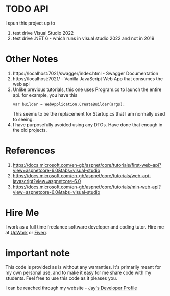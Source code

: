 # TODO API

I spun this project up to 

1. test drive Visual Studio 2022
1. test drive .NET 6 - which runs in visual studio 2022 and not in 2019

# Other Notes

1. https://localhost:7021/swagger/index.html - Swagger Documentation
1. https://localhost:7021/ - Vanilla JavaScript Web App that consumes the web api
1. Unlike previous tutorials, this one uses Program.cs to launch the entire api. for example, you have this
    ```
    var builder = WebApplication.CreateBuilder(args);    
    ```
    This seems to be the replacement for Startup.cs that I am normally used to seeing.
1. I have purposefully avoided using any DTOs. Have done that enough in the old projects. 

# References

1. https://docs.microsoft.com/en-gb/aspnet/core/tutorials/first-web-api?view=aspnetcore-6.0&tabs=visual-studio
1. https://docs.microsoft.com/en-gb/aspnet/core/tutorials/web-api-javascript?view=aspnetcore-6.0
1. https://docs.microsoft.com/en-gb/aspnet/core/tutorials/min-web-api?view=aspnetcore-6.0&tabs=visual-studio

# Hire Me

I work as a full time freelance software developer and coding tutor. Hire me at [UpWork](https://www.upwork.com/fl/vijayasimhabr) or [Fiverr](https://www.fiverr.com/jay_codeguy). 

# important note 

This code is provided as is without any warranties. It's primarily meant for my own personal use, and to make it easy for me share code with my students. Feel free to use this code as it pleases you.

I can be reached through my website - [Jay's Developer Profile](https://jay-study-nildana.github.io/developerprofile)